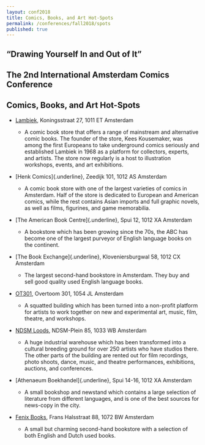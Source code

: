 ```yaml
---
layout: conf2018
title: Comics, Books, and Art Hot-Spots
permalink: /conferences/fall2018/spots
published: true
---
```


## “Drawing Yourself In and Out of It”  
## The 2nd International Amsterdam Comics Conference

## Comics, Books, and Art Hot-Spots

* [Lambiek](http://lambiek.net), Koningsstraat 27, 1011 ET
Amsterdam
	* A comic book store that offers a range of mainstream and alternative comic books. The founder of the store, Kees Kousemaker, was among the first Europeans to take underground comics seriously and established Lambiek in 1968 as a platform for collectors, experts, and artists. The store now regularly is a host to illustration workshops, events, and art exhibitions.

* [Henk Comics]{.underline}, Zeedijk 101, 1012 AS Amsterdam
	* A comic book store with one of the largest varieties of comics in Amsterdam. Half of the store is dedicated to European and American comics, while the rest contains Asian imports and full graphic novels, as well as films, figurines, and game memorabilia. 

* [The American Book Centre]{.underline}, Spui 12, 1012 XA Amsterdam
	* A bookstore which has been growing since the 70s, the ABC has become one of the largest purveyor of English language books on the continent.

* [The Book Exchange]{.underline}, Kloveniersburgwal 58, 1012 CX Amsterdam
	* The largest second-hand bookstore in Amsterdam. They buy and sell good quality used English language books.

* [OT301](http://ot301.nl), Overtoom 301, 1054 JL Amsterdam
	* A squatted building which has been turned into a non-profit platform for artists to work together on new and experimental art, music, film, theatre, and workshops.

* [NDSM Loods](http://ndsmloods.nl), NDSM-Plein 85, 1033 WB
Amsterdam
	* A huge industrial warehouse which has been transformed into a cultural breeding ground for over 250 artists who have studios there. The other parts of the building are rented out for film recordings, photo shoots, dance, music, and theatre performances, exhibitions, auctions, and conferences.

* [Athenaeum Boekhandel]{.underline}, Spui 14-16, 1012 XA Amsterdam
	* A small bookshop and newstand which contains a large selection of literature from different languages, and is one of the best sources for news-copy in the city.

* [Fenix Books](http://fenixbooks.com), Frans Halsstraat 88, 1072 BW Amsterdam
	* A small but charming second-hand bookstore with a selection of both English and Dutch used books.
